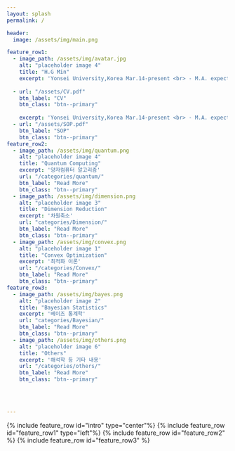 ```yaml
---
layout: splash
permalink: /

header:
  image: /assets/img/main.png

feature_row1:
  - image_path: /assets/img/avatar.jpg
    alt: "placeholder image 4"
    title: "H.G Min"
    excerpt: 'Yonsei University,Korea Mar.14-present <br> - M.A. expected in Applied Statitstics <br> - B.A. in Applied Statistics'
    
  - url: "/assets/CV.pdf"
    btn_label: "CV"
    btn_class: "btn--primary"
    
    excerpt: 'Yonsei University,Korea Mar.14-present <br> - M.A. expected in Applied Statitstics <br> - B.A. in Applied Statistics'
  - url: "/assets/SOP.pdf"
    btn_label: "SOP"
    btn_class: "btn--primary"
feature_row2:
  - image_path: /assets/img/quantum.png
    alt: "placeholder image 4"
    title: "Quantum Computing"
    excerpt: '양자컴퓨터 알고리즘'
    url: "/categories/quantum/"
    btn_label: "Read More"
    btn_class: "btn--primary"
  - image_path: /assets/img/dimension.png
    alt: "placeholder image 3"
    title: "Dimension Reduction"
    excerpt: '차원축소'
    url: "categories/Dimension/"
    btn_label: "Read More"
    btn_class: "btn--primary"
  - image_path: /assets/img/convex.png
    alt: "placeholder image 1"
    title: "Convex Optimization"
    excerpt: '최적화 이론'
    url: "/categories/Convex/"
    btn_label: "Read More"
    btn_class: "btn--primary"
feature_row3:
  - image_path: /assets/img/bayes.png
    alt: "placeholder image 2"
    title: "Bayesian Statistics"
    excerpt: '베이즈 통계학'
    url: "categories/Bayesian/"
    btn_label: "Read More"
    btn_class: "btn--primary"
  - image_path: /assets/img/others.png
    alt: "placeholder image 6"
    title: "Others"
    excerpt: '해석학 등 기타 내용'
    url: "/categories/others/"
    btn_label: "Read More"
    btn_class: "btn--primary"
    
    

    
---
```


{% include feature_row id="intro" type="center"%}
{% include feature_row id="feature_row1" type="left"%}
{% include feature_row id="feature_row2" %}
{% include feature_row id="feature_row3" %}
